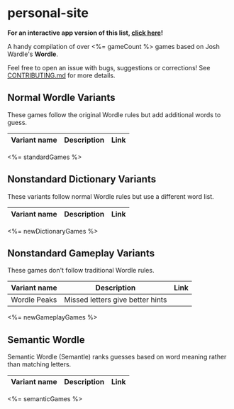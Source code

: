 # personal-site

**For an interactive app version of this list, [click here](https://rapka.github.io/personal-site/)!**

A handy compilation of over <%= gameCount %> games based on Josh Wardle's **Wordle**.

Feel free to open an issue with bugs, suggestions or corrections! See [CONTRIBUTING.md](CONTRIBUTING.md) for more details.


## Normal Wordle Variants

These games follow the original Wordle rules but add additional words to guess.

| Variant name | Description | Link
| ------------ | ----------- | ---- |
<%= standardGames %>

## Nonstandard Dictionary Variants

These variants follow normal Wordle rules but use a different word list.

| Variant name | Description | Link
| ------------ | ----------- | ---- |
<%= newDictionaryGames %>

## Nonstandard Gameplay Variants

These games don't follow traditional Wordle rules.

| Variant name | Description | Link
| ------------ | ----------- | ---- |
| Wordle Peaks | Missed letters give better hints |
<%= newGameplayGames %>

## Semantic Wordle

Semantic Wordle (Semantle) ranks guesses based on word meaning rather than matching letters.

| Variant name | Description | Link
| ------------ | ----------- | ---- |
<%= semanticGames %>

